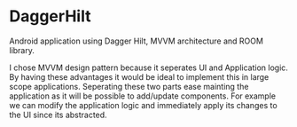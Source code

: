 # DaggerHilt
Android application using Dagger Hilt, MVVM architecture and ROOM library. 

I chose MVVM design pattern because it seperates UI and Application logic. By having these advantages it would be ideal to implement this in large scope applications.
Seperating these two parts ease mainting the application as it will be possible to add/update components. For example we can modify the application logic and immediately
apply its changes to the UI since its abstracted.
